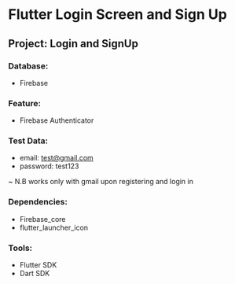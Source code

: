 # Flutter Login Screen and Sign Up

## Project: Login and SignUp

### Database: ###
* Firebase 

### Feature: ###
* Firebase Authenticator 

### Test Data: ###
* email: test@gmail.com
* password: test123

~ N.B works only with gmail upon registering and login in 

### Dependencies: ###
* Firebase_core
* flutter_launcher_icon

### Tools: ###
* Flutter SDK
* Dart SDK
